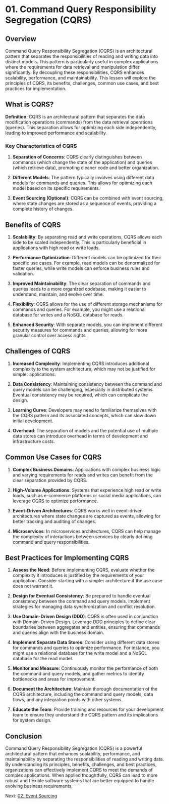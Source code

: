 # 01. Command Query Responsibility Segregation (CQRS)

## Overview

Command Query Responsibility Segregation (CQRS) is an architectural pattern that separates the responsibilities of reading and writing data into distinct models. This pattern is particularly useful in complex applications where the requirements for data retrieval and manipulation differ significantly. By decoupling these responsibilities, CQRS enhances scalability, performance, and maintainability. This lesson will explore the principles of CQRS, its benefits, challenges, common use cases, and best practices for implementation.

## What is CQRS?

**Definition**: CQRS is an architectural pattern that separates the data modification operations (commands) from the data retrieval operations (queries). This separation allows for optimizing each side independently, leading to improved performance and scalability.

### Key Characteristics of CQRS

1. **Separation of Concerns**: CQRS clearly distinguishes between commands (which change the state of the application) and queries (which retrieve data), promoting cleaner code and better organization.

2. **Different Models**: The pattern typically involves using different data models for commands and queries. This allows for optimizing each model based on its specific requirements.

3. **Event Sourcing (Optional)**: CQRS can be combined with event sourcing, where state changes are stored as a sequence of events, providing a complete history of changes.

## Benefits of CQRS

1. **Scalability**: By separating read and write operations, CQRS allows each side to be scaled independently. This is particularly beneficial in applications with high read or write loads.

2. **Performance Optimization**: Different models can be optimized for their specific use cases. For example, read models can be denormalized for faster queries, while write models can enforce business rules and validation.

3. **Improved Maintainability**: The clear separation of commands and queries leads to a more organized codebase, making it easier to understand, maintain, and evolve over time.

4. **Flexibility**: CQRS allows for the use of different storage mechanisms for commands and queries. For example, you might use a relational database for writes and a NoSQL database for reads.

5. **Enhanced Security**: With separate models, you can implement different security measures for commands and queries, allowing for more granular control over access rights.

## Challenges of CQRS

1. **Increased Complexity**: Implementing CQRS introduces additional complexity to the system architecture, which may not be justified for simpler applications.

2. **Data Consistency**: Maintaining consistency between the command and query models can be challenging, especially in distributed systems. Eventual consistency may be required, which can complicate the design.

3. **Learning Curve**: Developers may need to familiarize themselves with the CQRS pattern and its associated concepts, which can slow down initial development.

4. **Overhead**: The separation of models and the potential use of multiple data stores can introduce overhead in terms of development and infrastructure costs.

## Common Use Cases for CQRS

1. **Complex Business Domains**: Applications with complex business logic and varying requirements for reads and writes can benefit from the clear separation provided by CQRS.

2. **High-Volume Applications**: Systems that experience high read or write loads, such as e-commerce platforms or social media applications, can leverage CQRS to optimize performance.

3. **Event-Driven Architectures**: CQRS works well in event-driven architectures where state changes are captured as events, allowing for better tracking and auditing of changes.

4. **Microservices**: In microservices architectures, CQRS can help manage the complexity of interactions between services by clearly defining command and query responsibilities.

## Best Practices for Implementing CQRS

1. **Assess the Need**: Before implementing CQRS, evaluate whether the complexity it introduces is justified by the requirements of your application. Consider starting with a simpler architecture if the use case does not warrant it.

2. **Design for Eventual Consistency**: Be prepared to handle eventual consistency between the command and query models. Implement strategies for managing data synchronization and conflict resolution.

3. **Use Domain-Driven Design (DDD)**: CQRS is often used in conjunction with Domain-Driven Design. Leverage DDD principles to define clear boundaries between aggregates and entities, ensuring that commands and queries align with the business domain.

4. **Implement Separate Data Stores**: Consider using different data stores for commands and queries to optimize performance. For instance, you might use a relational database for the write model and a NoSQL database for the read model.

5. **Monitor and Measure**: Continuously monitor the performance of both the command and query models, and gather metrics to identify bottlenecks and areas for improvement.

6. **Document the Architecture**: Maintain thorough documentation of the CQRS architecture, including the command and query models, data flows, and any integration points with other systems.

7. **Educate the Team**: Provide training and resources for your development team to ensure they understand the CQRS pattern and its implications for system design.

## Conclusion

Command Query Responsibility Segregation (CQRS) is a powerful architectural pattern that enhances scalability, performance, and maintainability by separating the responsibilities of reading and writing data. By understanding its principles, benefits, challenges, and best practices, organizations can effectively implement CQRS to meet the demands of complex applications. When applied thoughtfully, CQRS can lead to more robust and flexible software systems that are better equipped to handle evolving business requirements.

Next: [02. Event Sourcing](./02-event-sourcing.md)
